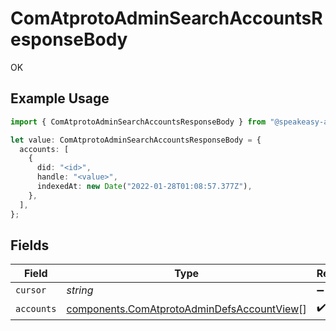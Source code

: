 # ComAtprotoAdminSearchAccountsResponseBody

OK

## Example Usage

```typescript
import { ComAtprotoAdminSearchAccountsResponseBody } from "@speakeasy-api/bluesky/models/operations";

let value: ComAtprotoAdminSearchAccountsResponseBody = {
  accounts: [
    {
      did: "<id>",
      handle: "<value>",
      indexedAt: new Date("2022-01-28T01:08:57.377Z"),
    },
  ],
};
```

## Fields

| Field                                                                                                    | Type                                                                                                     | Required                                                                                                 | Description                                                                                              |
| -------------------------------------------------------------------------------------------------------- | -------------------------------------------------------------------------------------------------------- | -------------------------------------------------------------------------------------------------------- | -------------------------------------------------------------------------------------------------------- |
| `cursor`                                                                                                 | *string*                                                                                                 | :heavy_minus_sign:                                                                                       | N/A                                                                                                      |
| `accounts`                                                                                               | [components.ComAtprotoAdminDefsAccountView](../../models/components/comatprotoadmindefsaccountview.md)[] | :heavy_check_mark:                                                                                       | N/A                                                                                                      |